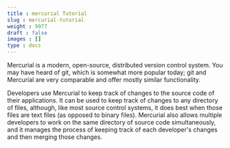 ```yaml
---
title : mercurial Tutorial
slug : mercurial-tutorial
weight : 9977
draft : false
images : []
type : docs
---
```


Mercurial is a modern, open-source, distributed version control system. You may have heard of git, which is somewhat more popular today; git and Mercurial are very comparable and offer mostly similar functionality.

Developers use Mercurial to keep track of changes to the source code of their applications. It can be used to keep track of changes to any directory of files, although, like most source control systems, it does best when those files are text files (as opposed to binary files). Mercurial also allows multiple developers to work on the same directory of source code simultaneously, and it manages the process of keeping track of each developer's changes and then merging those changes.

